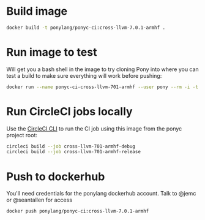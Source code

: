 # Build image

```bash
docker build -t ponylang/ponyc-ci:cross-llvm-7.0.1-armhf .
```

# Run image to test

Will get you a bash shell in the image to try cloning Pony into where you can test a build to make sure everything will work before pushing:

```bash
docker run --name ponyc-ci-cross-llvm-701-armhf --user pony --rm -i -t ponylang/ponyc-ci:cross-llvm-7.0.1-armhf bash
```

# Run CircleCI jobs locally

Use the [CircleCI CLI](https://circleci.com/docs/2.0/local-cli/) to run the CI job using this image
from the ponyc project root:

```bash
circleci build --job cross-llvm-701-armhf-debug
circleci build --job cross-llvm-701-armhf-release
```

# Push to dockerhub

You'll need credentials for the ponylang dockerhub account. Talk to @jemc or @seantallen for access

```bash
docker push ponylang/ponyc-ci:cross-llvm-7.0.1-armhf
```
